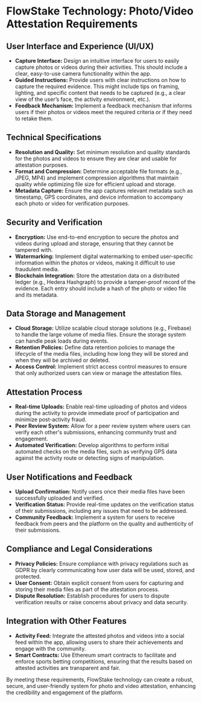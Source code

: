 # FlowStake Technology: Photo/Video Attestation Requirements

## User Interface and Experience (UI/UX)
- **Capture Interface:** Design an intuitive interface for users to easily capture photos or videos during their activities. This should include a clear, easy-to-use camera functionality within the app.
- **Guided Instructions:** Provide users with clear instructions on how to capture the required evidence. This might include tips on framing, lighting, and specific content that needs to be captured (e.g., a clear view of the user’s face, the activity environment, etc.).
- **Feedback Mechanism:** Implement a feedback mechanism that informs users if their photos or videos meet the required criteria or if they need to retake them.

## Technical Specifications
- **Resolution and Quality:** Set minimum resolution and quality standards for the photos and videos to ensure they are clear and usable for attestation purposes.
- **Format and Compression:** Determine acceptable file formats (e.g., JPEG, MP4) and implement compression algorithms that maintain quality while optimizing file size for efficient upload and storage.
- **Metadata Capture:** Ensure the app captures relevant metadata such as timestamp, GPS coordinates, and device information to accompany each photo or video for verification purposes.

## Security and Verification
- **Encryption:** Use end-to-end encryption to secure the photos and videos during upload and storage, ensuring that they cannot be tampered with.
- **Watermarking:** Implement digital watermarking to embed user-specific information within the photos or videos, making it difficult to use fraudulent media.
- **Blockchain Integration:** Store the attestation data on a distributed ledger (e.g., Hedera Hashgraph) to provide a tamper-proof record of the evidence. Each entry should include a hash of the photo or video file and its metadata.

## Data Storage and Management
- **Cloud Storage:** Utilize scalable cloud storage solutions (e.g., Firebase) to handle the large volume of media files. Ensure the storage system can handle peak loads during events.
- **Retention Policies:** Define data retention policies to manage the lifecycle of the media files, including how long they will be stored and when they will be archived or deleted.
- **Access Control:** Implement strict access control measures to ensure that only authorized users can view or manage the attestation files.

## Attestation Process
- **Real-time Uploads:** Enable real-time uploading of photos and videos during the activity to provide immediate proof of participation and minimize post-activity fraud.
- **Peer Review System:** Allow for a peer review system where users can verify each other's submissions, enhancing community trust and engagement.
- **Automated Verification:** Develop algorithms to perform initial automated checks on the media files, such as verifying GPS data against the activity route or detecting signs of manipulation.

## User Notifications and Feedback
- **Upload Confirmation:** Notify users once their media files have been successfully uploaded and verified.
- **Verification Status:** Provide real-time updates on the verification status of their submissions, including any issues that need to be addressed.
- **Community Feedback:** Implement a system for users to receive feedback from peers and the platform on the quality and authenticity of their submissions.

## Compliance and Legal Considerations
- **Privacy Policies:** Ensure compliance with privacy regulations such as GDPR by clearly communicating how user data will be used, stored, and protected.
- **User Consent:** Obtain explicit consent from users for capturing and storing their media files as part of the attestation process.
- **Dispute Resolution:** Establish procedures for users to dispute verification results or raise concerns about privacy and data security.

## Integration with Other Features
- **Activity Feed:** Integrate the attested photos and videos into a social feed within the app, allowing users to share their achievements and engage with the community.
- **Smart Contracts:** Use Ethereum smart contracts to facilitate and enforce sports betting competitions, ensuring that the results based on attested activities are transparent and fair.

By meeting these requirements, FlowStake technology can create a robust, secure, and user-friendly system for photo and video attestation, enhancing the credibility and engagement of the platform.
